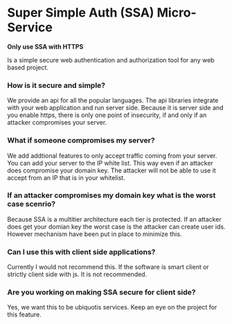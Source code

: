# Super Simple Auth (SSA) Micro-Service
**Only use SSA with HTTPS**

Is a simple secure web authentication and authorization tool for any web based project.

### How is it secure and simple?
We provide an api for all the popular languages. The api libraries integrate with your web application and run server side.
Because it is server side and you enable https, there is only one point of insecurity, if and only if an attacker compromises
your server.

### What if someone compromises my server?
We add addtional features to only accept traffic coming from your server. You can add your server to the IP white list.
This way even if an attacker does compromise your domain key. The attacker will not be able to use it accept from an IP 
that is in your whitelist. 

### If an attacker compromises my domain key what is the worst case scenrio?
Because SSA is a multitier architecture each tier is protected. If an attacker does get your domian key the worst case is 
the attacker can create user ids. However mechanism have been put in place to minimize this. 

### Can I use this with client side applications? 
Currently I would not recommend this. If the software is smart client or strictly client side with js. It is not recommended. 

### Are you working on making SSA secure for client side?
Yes, we want this to be ubiquotis services. Keep an eye on the project for this feature.


